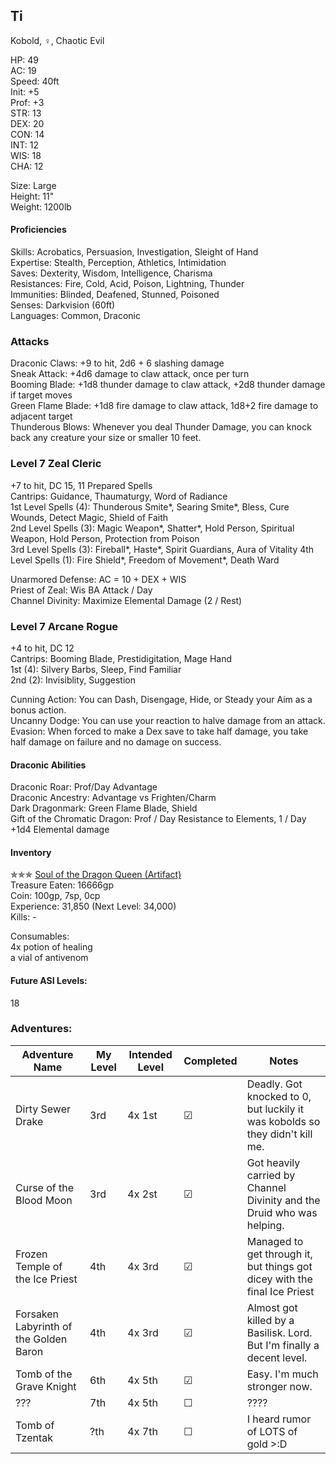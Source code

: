 ## Ti 
Kobold, ♀, Chaotic Evil

HP: 49 \
AC: 19 \
Speed: 40ft \
Init: +5 \
Prof: +3 \
STR: 13 \
DEX: 20 \
CON: 14 \
INT: 12 \
WIS: 18 \
CHA: 12

Size: Large \
Height: 11" \
Weight: 1200lb

#### Proficiencies
Skills: Acrobatics, Persuasion, Investigation, Sleight of Hand \
Expertise: Stealth, Perception, Athletics, Intimidation \
Saves: Dexterity, Wisdom, Intelligence, Charisma \
Resistances: Fire, Cold, Acid, Poison, Lightning, Thunder \
Immunities: Blinded, Deafened, Stunned, Poisoned \
Senses: Darkvision (60ft) \
Languages: Common, Draconic

### Attacks
Draconic Claws: +9 to hit, 2d6 + 6 slashing damage \
Sneak Attack: +4d6 damage to claw attack, once per turn \
Booming Blade: +1d8 thunder damage to claw attack, +2d8 thunder damage if target moves \
Green Flame Blade: +1d8 fire damage to claw attack, 1d8+2 fire damage to adjacent target \
Thunderous Blows: Whenever you deal Thunder Damage, you can knock back any creature your size or smaller 10 feet. 

### Level 7 Zeal Cleric
+7 to hit, DC 15, 11 Prepared Spells \
Cantrips: Guidance, Thaumaturgy, Word of Radiance \
1st Level Spells (4): Thunderous Smite\*, Searing Smite\*, Bless, Cure Wounds, Detect Magic, Shield of Faith \
2nd Level Spells (3): Magic Weapon\*, Shatter\*, Hold Person, Spiritual Weapon, Hold Person, Protection from Poison \
3rd Level Spells (3): Fireball\*, Haste\*, Spirit Guardians, Aura of Vitality
4th Level Spells (1): Fire Shield\*, Freedom of Movement\*, Death Ward

Unarmored Defense: AC = 10 + DEX + WIS \
Priest of Zeal: Wis BA Attack / Day \
Channel Divinity: Maximize Elemental Damage (2 / Rest)

### Level 7 Arcane Rogue
+4 to hit, DC 12 \
Cantrips: Booming Blade, Prestidigitation, Mage Hand \
1st (4): Silvery Barbs, Sleep, Find Familiar \
2nd (2): Invisiblity, Suggestion

Cunning Action: You can Dash, Disengage, Hide, or Steady your Aim as a bonus action. \
Uncanny Dodge: You can use your reaction to halve damage from an attack. \
Evasion: When forced to make a Dex save to take half damage, you take half damage on failure and no damage on success. 

#### Draconic Abilities
Draconic Roar: Prof/Day Advantage \
Draconic Ancestry: Advantage vs Frighten/Charm \
Dark Dragonmark: Green Flame Blade, Shield \
Gift of the Chromatic Dragon: Prof / Day Resistance to Elements, 1 / Day +1d4 Elemental damage

#### Inventory
✯✯✯ [Soul of the Dragon Queen (Artifact)](https://github.com/DestinyVolt/D-D/blob/master/Others/OnePlayer/artifact.md) \
Treasure Eaten: 16666gp \
Coin: 100gp, 7sp, 0cp \
Experience: 31,850 (Next Level: 34,000) \
Kills: -


Consumables: \
4x potion of healing \
a vial of antivenom 

#### Future ASI Levels:
18

### Adventures:
| Adventure Name           | My Level | Intended Level | Completed | Notes |
| ------------------------ | -------- | -------------- | --------- | --------- |
| Dirty Sewer Drake        | 3rd      | 4x 1st         | ☑ | Deadly. Got knocked to 0, but luckily it was kobolds so they didn't kill me. |
| Curse of the Blood Moon  | 3rd      | 4x 2st         | ☑ | Got heavily carried by Channel Divinity and the Druid who was helping. |
| Frozen Temple of the Ice Priest | 4th | 4x 3rd       | ☑ | Managed to get through it, but things got dicey with the final Ice Priest |
| Forsaken Labyrinth of the Golden Baron | 4th | 4x 3rd | ☑ | Almost got killed by a Basilisk. Lord. But I'm finally a decent level.  |
| Tomb of the Grave Knight | 6th | 4x 5th | ☑ | Easy. I'm much stronger now. |
| ??? | 7th | 4x 5th | ☐ | ???? |
| Tomb of Tzentak | ?th | 4x 7th | ☐ | I heard rumor of LOTS of gold >:D |


